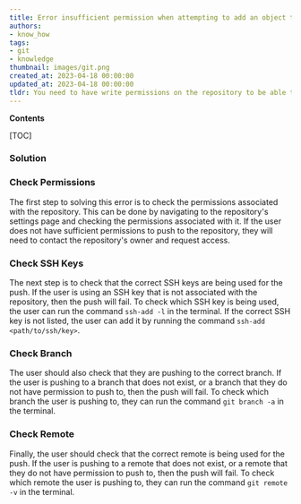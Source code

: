 ```yaml
---
title: Error insufficient permission when attempting to add an object to the git repository database
authors:
- know_how
tags:
- git
- knowledge
thumbnail: images/git.png
created_at: 2023-04-18 00:00:00
updated_at: 2023-04-18 00:00:00
tldr: You need to have write permissions on the repository to be able to push changes.
---
```


**Contents**

[TOC]

### Solution

### Check Permissions

The first step to solving this error is to check the permissions associated with the repository. This can be done by navigating to the repository's settings page and checking the permissions associated with it. If the user does not have sufficient permissions to push to the repository, they will need to contact the repository's owner and request access.

### Check SSH Keys

The next step is to check that the correct SSH keys are being used for the push. If the user is using an SSH key that is not associated with the repository, then the push will fail. To check which SSH key is being used, the user can run the command `ssh-add -l` in the terminal. If the correct SSH key is not listed, the user can add it by running the command `ssh-add <path/to/ssh/key>`.

### Check Branch

The user should also check that they are pushing to the correct branch. If the user is pushing to a branch that does not exist, or a branch that they do not have permission to push to, then the push will fail. To check which branch the user is pushing to, they can run the command `git branch -a` in the terminal.

### Check Remote

Finally, the user should check that the correct remote is being used for the push. If the user is pushing to a remote that does not exist, or a remote that they do not have permission to push to, then the push will fail. To check which remote the user is pushing to, they can run the command `git remote -v` in the terminal.
